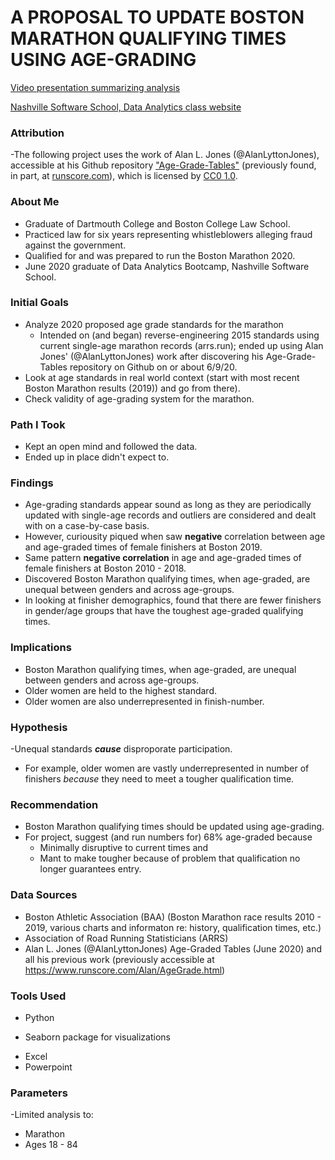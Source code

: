# A PROPOSAL TO UPDATE BOSTON MARATHON QUALIFYING TIMES USING AGE-GRADING

[Video presentation summarizing analysis](https://www.loom.com/share/fb89c095f0794deca4e2e06a0beac236)

[Nashville Software School, Data Analytics class website](https://nss-data-analytics-cohort-2.github.io/)

### Attribution
-The following project uses the work of Alan L. Jones (@AlanLyttonJones), accessible at his Github repository ["Age-Grade-Tables"](https://github.com/AlanLyttonJones/Age-Grade-Tables) (previously found, in part, at [runscore.com](https://www.runscore.com/Alan/AgeGrade.html)), which is licensed by [CC0 1.0](https://creativecommons.org/publicdomain/zero/1.0/).

### About Me
- Graduate of Dartmouth College and Boston College Law School.
- Practiced law for six years representing whistleblowers alleging fraud against the government.
- Qualified for and was prepared to run the Boston Marathon 2020.
- June 2020 graduate of Data Analytics Bootcamp, Nashville Software School.

### Initial Goals
- Analyze 2020 proposed age grade standards for the marathon 
  * Intended on (and began) reverse-engineering 2015 standards using current single-age marathon records (arrs.run); ended up using Alan Jones' (@AlanLyttonJones) work after discovering his Age-Grade-Tables repository on Github on or about 6/9/20.
- Look at age standards in real world context (start with most recent Boston Marathon results (2019)) and go from there).
- Check validity of age-grading system for the marathon.

### Path I Took
- Kept an open mind and followed the data.  
- Ended up in place didn't expect to.

### Findings
- Age-grading standards appear sound as long as they are periodically updated with single-age records and outliers are considered and dealt with on a case-by-case basis. 
- However, curiousity piqued when saw **negative** correlation between age and age-graded times of female finishers at Boston 2019. 
- Same pattern **negative correlation** in age and age-graded times of female finishers at Boston 2010 - 2018.
- Discovered Boston Marathon qualifying times, when age-graded, are unequal between genders and across age-groups.
- In looking at finisher demographics, found that there are fewer finishers in gender/age groups that have the toughest age-graded qualifying times.

### Implications
- Boston Marathon qualifying times, when age-graded, are unequal between genders and across age-groups.
- Older women are held to the highest standard.
- Older women are also underrepresented in finish-number.

### Hypothesis
-Unequal standards ***cause*** disproporate participation.  
 * For example, older women are vastly underrepresented in number of finishers *because* they need to meet a tougher qualification time.  

### Recommendation
- Boston Marathon qualifying times should be updated using age-grading.
- For project, suggest (and run numbers for) 68% age-graded because
  * Minimally disruptive to current times and
  * Mant to make tougher because of problem that qualification no longer guarantees entry. 

### Data Sources
- Boston Athletic Association (BAA) (Boston Marathon race results 2010 - 2019, various charts and informaton re: history, qualification times, etc.)
- Association of Road Running Statisticians (ARRS)
- Alan L. Jones (@AlanLyttonJones) Age-Graded Tables (June 2020) and all his previous work (previously accessible at https://www.runscore.com/Alan/AgeGrade.html)

### Tools Used
- Python
 * Seaborn package for visualizations
- Excel
- Powerpoint

### Parameters
-Limited analysis to:
 * Marathon
 * Ages 18 - 84
